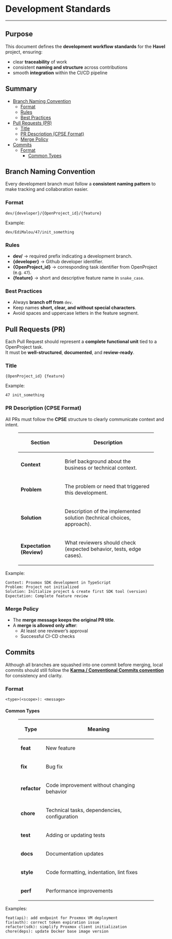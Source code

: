 # Development Standards
--- 
## Purpose

This document defines the **development workflow standards** for the **Havel** project, ensuring:

- clear **traceability** of work
- consistent **naming and structure** across contributions
- smooth **integration** within the CI/CD pipeline

## Summary
- [Branch Naming Convention](#branch-naming-convention)
	- [Format](#format-1)
	- [Rules](#rules)
	- [Best Practices](#best-practices)
- [Pull Requests (PR)](#pull-requests-pr)
	- [Title](#title)
	- [PR Description (CPSE Format)](#pr-description-cpse-format)
	- [Merge Policy](#merge-policy)
- [Commits](#commits)
	- [Format](#format-2)
		- [Common Types](#common-types)
## Branch Naming Convention

Every development branch must follow a **consistent naming pattern** to make tracking and collaboration easier.
### **Format**

`dev/{developer}/{OpenProject_id}/{feature}`

Example:

`dev/EdiMalou/47/init_something`

### **Rules**

- **dev/** → required prefix indicating a development branch.
- **{developer}** → Github developer identifier.
- **{OpenProject\_id}** → corresponding task identifier from OpenProject (e.g. `47`).
- **{feature}** → short and descriptive feature name in `snake_case`.

### **Best Practices**

-  Always **branch off from** `dev`.
- Keep names **short, clear, and without special characters**.
- Avoid spaces and uppercase letters in the feature segment.

## Pull Requests (PR)

Each Pull Request should represent a **complete functional unit** tied to a OpenProject task.  
It must be **well-structured**, **documented**, and **review-ready**.

### Title

`{OpenProject_id} {feature}`

Example:

`47 init_something`

### PR Description (CPSE Format)

All PRs must follow the **CPSE** structure to clearly communicate context and intent.

<figure class="table op-uc-figure_align-center op-uc-figure"><table class="op-uc-table"><thead class="op-uc-table--head"><tr class="op-uc-table--row"><th class="op-uc-table--cell op-uc-table--cell_head"><p class="op-uc-p">Section</p></th><th class="op-uc-table--cell op-uc-table--cell_head"><p class="op-uc-p">Description</p></th></tr></thead><tbody><tr class="op-uc-table--row"><td class="op-uc-table--cell"><p class="op-uc-p"><strong>Context</strong></p></td><td class="op-uc-table--cell"><p class="op-uc-p">Brief background about the business or technical context.</p></td></tr><tr class="op-uc-table--row"><td class="op-uc-table--cell"><p class="op-uc-p"><strong>Problem</strong></p></td><td class="op-uc-table--cell"><p class="op-uc-p">The problem or need that triggered this development.</p></td></tr><tr class="op-uc-table--row"><td class="op-uc-table--cell"><p class="op-uc-p"><strong>Solution</strong></p></td><td class="op-uc-table--cell"><p class="op-uc-p">Description of the implemented solution (technical choices, approach).</p></td></tr><tr class="op-uc-table--row"><td class="op-uc-table--cell"><p class="op-uc-p"><strong>Expectation (Review)</strong></p></td><td class="op-uc-table--cell"><p class="op-uc-p">What reviewers should check (expected behavior, tests, edge cases).</p></td></tr></tbody></table></figure>

Example:

```text
Context: Proxmox SDK development in TypeScript
Problem: Project not initialized
Solution: Initialize project & create first SDK tool (version)
Expectation: Complete feature review
```

### Merge Policy

- The **merge message keeps the original PR title**.
- A **merge is allowed only after**:
	- At least one reviewer’s approval
	- Successful CI-CD checks

## Commits

Although all branches are squashed into one commit before merging, local commits should still follow the [**Karma / Conventional Commits convention**](https://karma-runner.github.io/6.4/dev/git-commit-msg.html) for consistency and clarity.

### Format

`<type>(<scope>): <message>`

#### Common Types

<figure class="table op-uc-figure_align-center op-uc-figure"><table class="op-uc-table"><thead class="op-uc-table--head"><tr class="op-uc-table--row"><th class="op-uc-table--cell op-uc-table--cell_head"><p class="op-uc-p">Type</p></th><th class="op-uc-table--cell op-uc-table--cell_head"><p class="op-uc-p">Meaning</p></th></tr></thead><tbody><tr class="op-uc-table--row"><td class="op-uc-table--cell"><p class="op-uc-p"><strong>feat</strong></p></td><td class="op-uc-table--cell"><p class="op-uc-p">New feature</p></td></tr><tr class="op-uc-table--row"><td class="op-uc-table--cell"><p class="op-uc-p"><strong>fix</strong></p></td><td class="op-uc-table--cell"><p class="op-uc-p">Bug fix</p></td></tr><tr class="op-uc-table--row"><td class="op-uc-table--cell"><p class="op-uc-p"><strong>refactor</strong></p></td><td class="op-uc-table--cell"><p class="op-uc-p">Code improvement without changing behavior</p></td></tr><tr class="op-uc-table--row"><td class="op-uc-table--cell"><p class="op-uc-p"><strong>chore</strong></p></td><td class="op-uc-table--cell"><p class="op-uc-p">Technical tasks, dependencies, configuration</p></td></tr><tr class="op-uc-table--row"><td class="op-uc-table--cell"><p class="op-uc-p"><strong>test</strong></p></td><td class="op-uc-table--cell"><p class="op-uc-p">Adding or updating tests</p></td></tr><tr class="op-uc-table--row"><td class="op-uc-table--cell"><p class="op-uc-p"><strong>docs</strong></p></td><td class="op-uc-table--cell"><p class="op-uc-p">Documentation updates</p></td></tr><tr class="op-uc-table--row"><td class="op-uc-table--cell"><p class="op-uc-p"><strong>style</strong></p></td><td class="op-uc-table--cell"><p class="op-uc-p">Code formatting, indentation, lint fixes</p></td></tr><tr class="op-uc-table--row"><td class="op-uc-table--cell"><p class="op-uc-p"><strong>perf</strong></p></td><td class="op-uc-table--cell"><p class="op-uc-p">Performance improvements</p></td></tr></tbody></table></figure>

Examples:

```text
feat(api): add endpoint for Proxmox VM deployment
fix(auth): correct token expiration issue
refactor(sdk): simplify Proxmox client initialization
chore(deps): update Docker base image version
```
